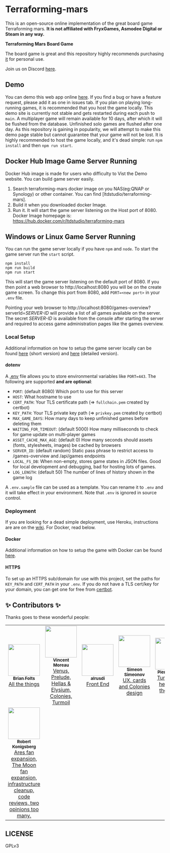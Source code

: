 # Terraforming-mars

This is an open-source online implementation of the great board game Terraforming mars. **It is not affiliated
with FryxGames, Asmodee Digital or Steam in any way.**

**Terraforming Mars Board Game**

The board game is great and this repository highly recommends purchasing [it](https://www.amazon.com/Stronghold-Games-6005SG-Terraforming-Board/dp/B01GSYA4K2) for personal use.

Join us on Discord [here](https://discord.gg/fWXE53K).

## Demo

You can demo this web app online [here](https://terraforming-mars.herokuapp.com/). If you find a bug or have a feature request, please add it as one in issues tab. If you plan on playing long-running games, it is recommended that you host the game locally. This demo site is currently not stable and gets restarted during each push to `main`. A multiplayer game will remain available for 10 days, after which it will be flushed from the database. Unfinished solo games are flushed after one day. As this repository is gaining in popularity, we will attempt to make this demo page stable but cannot guarantee that your game will not be lost. It is highly recommended to host the game locally, and it's dead simple: run `npm install` and then `npm run start`.

## Docker Hub Image Game Server Running

Docker Hub image is made for users who difficulty to Vist the Demo website.
You can build game server easily.
1. Search terraforming-mars docker image on you NAS(eg:QNAP or Synology) or other container. You can find [ltdstudio/terraforming-mars].
2. Build it when you downloaded docker Image.
3. Run it. It will start the game server listening on the Host port of 8080.
Docker Image homepage is: https://hub.docker.com/r/ltdstudio/terraforming-mars

## Windows or Linux Game Server Running

You can run the game server locally if you have `npm` and `node`. To start the game server run the `start` script.

```
npm install
npm run build
npm run start
```

This will start the game server listening on the default port of 8080. If you then point a web browser to http://localhost:8080 you will be on the create game screen. To change this port from 8080, add `PORT=<new port>` in your `.env` file.

Pointing your web browser to http://localhost:8080/games-overview?serverId=_SERVER-ID_ will provide a list of all games available on the server. The secret _SERVER-ID_ is available from the console after starting the server and required to access game administration pages like the games overview.

### Local Setup

Additional information on how to setup the game server locally can be found [here](https://docs.google.com/document/d/1r4GlqA6DkrSAtR6MMYmX_nmh6o4igVTqDUUETiJYGt8/edit?usp=sharing) (short version) and [here](https://docs.google.com/document/d/1y-QnffzkQtpasBkDAFQwBoqhLmUpVTzRPybtvmbktDQ/edit?usp=sharing) (detailed version).

#### dotenv

A [.env](https://www.npmjs.com/package/dotenv) file allows you to store environmental variables like `PORT=443`. The following are supported **and are optional**:

* `PORT`: (default 8080) Which port to use for this server
* `HOST`: What hostname to use
* `CERT_PATH`: Your TLS certificate path (=> `fullchain.pem` created by certbot)
* `KEY_PATH`: Your TLS private key path (=> `privkey.pem` created by certbot)
* `MAX_GAME_DAYS`: How many days to keep unfinished games before deleting them
* `WAITING_FOR_TIMEOUT`: (default 5000) How many milliseconds to check for game update on multi-player games
* `ASSET_CACHE_MAX_AGE`: (default 0) How many seconds should assets (fonts, stylesheets, images) be cached by browsers
* `SERVER_ID`: (default random) Static pass phrase to restrict access to /games-overview and /api/games endpoints
* `LOCAL_FS_DB`: When non-empty, stores game states in JSON files. Good for local development and debugging, bad for hosting lots of games.
* `LOG_LENGTH`: (default 50) The number of lines of history shown in the game log 

A `.env.sample` file can be used as a template. You can rename it to `.env` and it will take effect in your environment. Note that `.env` is ignored in source control.

### Deployment

If you are looking for a dead simple deployment, use Heroku, instructions are are on the [wiki](../../wiki/Heroku-Setup). For Docker, read below.

#### Docker

Additional information on how to setup the game with Docker can be found [here](DOCKER.md).

#### HTTPS

To set up an HTTPS sub/domain for use with this project, set the paths for `KEY_PATH` and `CERT_PATH` in your `.env`. If you do not have a TLS cert/key for your domain, you can get one for free from [certbot](https://certbot.eff.org/).

## ✨ Contributors ✨

Thanks goes to these wonderful people:

<table>
  <tr>
    <td align="center">
      <a href="https://github.com/bafolts"><img src="https://avatars1.githubusercontent.com/u/2707843?v=3" width="100px;" alt=""/><br />
        <sub><b>Brian Folts</b></sub><br />All the things</a>
    </td>
    <td align="center">
      <a href="https://github.com/vincentneko"><img src="https://avatars1.githubusercontent.com/u/56086992?v=3" width="100px;" alt=""/><br />
        <sub><b>Vincent Moreau</b></sub><br />Venus, Prelude, Hellas & Elysium, Colonies, Turmoil</a>
    </td>
    <td align="center">
      <a href="https://github.com/alrusdi"><img src="https://avatars2.githubusercontent.com/u/394311?v=3" width="100px;" alt=""/><br />
        <sub><b>alrusdi</b></sub><br />Front End</a>
    </td>
    <td align="center">
      <a href="https://github.com/ssimeonoff"><img src="https://avatars3.githubusercontent.com/u/6917565?s=460&v=4" width="100px;" alt=""/><br />
        <sub><b>Simeon Simeonov</b></sub><br />UX, cards and Colonies design</a>
    </td>
    <td align="center">
      <a href="https://github.com/pierrehilbert"><img src="https://avatars0.githubusercontent.com/u/806950?v=3" width="100px;" alt=""/><br />
        <sub><b>Pierre Hilbert</b></sub><br />Turmoil and helps with the things</a>
    </td>
    <td align="center">
      <a href="https://github.com/nwai90"><img src="https://avatars1.githubusercontent.com/u/2408094?s=460&v=4" width="100px;" alt=""/><br />
        <sub><b>nwai90</b></sub><br />Helps with the things</a>
    </td>
    <td align="center">
      <a href="https://github.com/pocc"><img src="https://avatars1.githubusercontent.com/u/10995145?s=460&v=4" width="100px;" alt=""/><br />
        <sub><b>Pocc</b></sub><br />He did that one thing one time</a>
    </td>
  </tr>
  <tr>
    <td align="center">
      <a href="https://github.com/kberg"><img src="https://avatars1.githubusercontent.com/u/413481?s=460&v=4" width="100px;" alt=""/><br />
        <sub><b>Robert Konigsberg</b></sub><br />Ares fan expansion, The Moon fan expansion, infrastructure cleanup, code reviews, two opinions too many.</a> 
    </td>
  </tr>
</table>


## LICENSE

GPLv3
